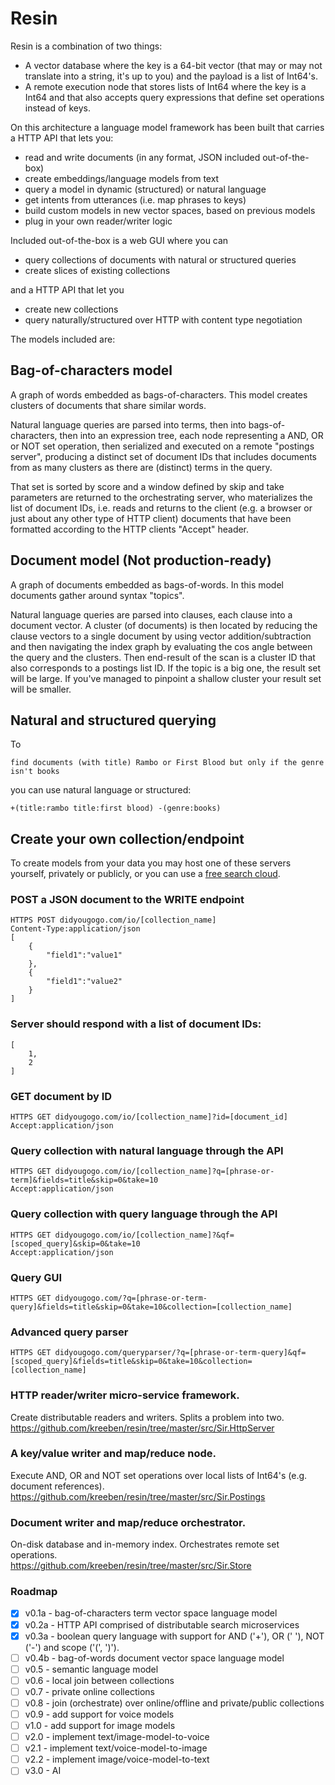 # Resin

Resin is a combination of two things:

- A vector database where the key is a 64-bit vector (that may or may not translate into a string, it's up to you) 
and the payload is a list of Int64's.
- A remote execution node that stores lists of Int64 where the key is a Int64 and that also accepts query expressions 
that define set operations instead of keys.

On this architecture a language model framework has been built that carries a HTTP API that lets you: 

- read and write documents (in any format, JSON included out-of-the-box)
- create embeddings/language models from text
- query a model in dynamic (structured) or natural language
- get intents from utterances (i.e. map phrases to keys)
- build custom models in new vector spaces, based on previous models
- plug in your own reader/writer logic

Included out-of-the-box is a web GUI where you can

- query collections of documents with natural or structured queries
- create slices of existing collections

and a HTTP API that let you

- create new collections
- query naturally/structured over HTTP with content type negotiation 

The models included are:

## Bag-of-characters model

A graph of words embedded as bags-of-characters. 
This model creates clusters of documents that share similar words. 

Natural language queries are parsed into terms, then into bags-of-characters, 
then into an expression tree, each node representing a AND, OR or NOT set operation, 
then serialized and executed on a remote "postings server", producing a distinct set of document IDs 
that includes documents from as many clusters as there are (distinct) terms in the query.  

That set is sorted by score and a window defined by skip and take parameters are returned to the orchestrating server, who 
materializes the list of document IDs, i.e. reads and returns to the client 
(e.g. a browser or just about any other type of HTTP client) documents that have been formatted 
according to the HTTP clients "Accept" header.

## Document model (Not production-ready)

A graph of documents embedded as bags-of-words. 
In this model documents gather around syntax "topics". 

Natural language queries are parsed into clauses, each clause into a document vector. 
A cluster (of documents) is then located by reducing the clause vectors to a single document 
by using vector addition/subtraction and then navigating the index graph by evaluating 
the cos angle between the query and the clusters. Then end-result of the scan is a cluster ID 
that also corresponds to a postings list ID. If the topic is a big one, the result set will be large. 
If you've managed to pinpoint a shallow cluster your result set will be smaller.

## Natural and structured querying

To 

	find documents (with title) Rambo or First Blood but only if the genre isn't books
	
you can use natural language or structured:

	+(title:rambo title:first blood) -(genre:books)

## Create your own collection/endpoint

To create models from your data you may host one of these servers yourself, privately or publicly, 
or you can use a [free search cloud](https://didyougogo.com).

### POST a JSON document to the WRITE endpoint

	HTTPS POST didyougogo.com/io/[collection_name]
	Content-Type:application/json
	[
		{
			"field1":"value1"
		},
		{
			"field1":"value2"
		}
	]
###	Server should respond with a list of document IDs:

	[
		1,
		2
	]

### GET document by ID

	HTTPS GET didyougogo.com/io/[collection_name]?id=[document_id]
	Accept:application/json

### Query collection with natural language through the API

	HTTPS GET didyougogo.com/io/[collection_name]?q=[phrase-or-term]&fields=title&skip=0&take=10  
	Accept:application/json

### Query collection with query language through the API

	HTTPS GET didyougogo.com/io/[collection_name]?&qf=[scoped_query]&skip=0&take=10  
	Accept:application/json

### Query GUI

	HTTPS GET didyougogo.com/?q=[phrase-or-term-query]&fields=title&skip=0&take=10&collection=[collection_name]

### Advanced query parser

	HTTPS GET didyougogo.com/queryparser/?q=[phrase-or-term-query]&qf=[scoped_query]&fields=title&skip=0&take=10&collection=[collection_name]

### HTTP reader/writer micro-service framework.
Create distributable readers and writers. Splits a problem into two. 
https://github.com/kreeben/resin/tree/master/src/Sir.HttpServer

### A key/value writer and map/reduce node. 
Execute AND, OR and NOT set operations over local lists of Int64's (e.g. document references).  
https://github.com/kreeben/resin/tree/master/src/Sir.Postings

### Document writer and map/reduce orchestrator. 
On-disk database and in-memory index. Orchestrates remote set operations.   
https://github.com/kreeben/resin/tree/master/src/Sir.Store

### Roadmap

- [x] v0.1a - bag-of-characters term vector space language model
- [x] v0.2a - HTTP API comprised of distributable search microservices
- [x] v0.3a - boolean query language with support for AND ('+'), OR (' '), NOT ('-') and scope ('(', ')').
- [ ] v0.4b - bag-of-words document vector space language model
- [ ] v0.5 - semantic language model
- [ ] v0.6 - local join between collections
- [ ] v0.7 - private online collections
- [ ] v0.8 - join (orchestrate) over online/offline and private/public collections
- [ ] v0.9 - add support for voice models
- [ ] v1.0 - add support for image models
- [ ] v2.0 - implement text/image-model-to-voice
- [ ] v2.1 - implement text/voice-model-to-image
- [ ] v2.2 - implement image/voice-model-to-text
- [ ] v3.0 - AI